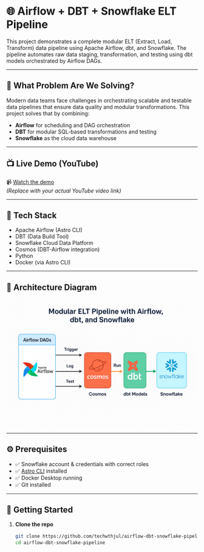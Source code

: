 # 🌐 Airflow + DBT + Snowflake ELT Pipeline

This project demonstrates a complete modular ELT (Extract, Load, Transform) data pipeline using Apache Airflow, dbt, and Snowflake. The pipeline automates raw data staging, transformation, and testing using dbt models orchestrated by Airflow DAGs.

---

## 🧩 What Problem Are We Solving?

Modern data teams face challenges in orchestrating scalable and testable data pipelines that ensure data quality and modular transformations. This project solves that by combining:
- **Airflow** for scheduling and DAG orchestration
- **DBT** for modular SQL-based transformations and testing
- **Snowflake** as the cloud data warehouse

---

## 📺 Live Demo (YouTube)

📹 [Watch the demo](https://www.youtube.com/watch?v=your-demo-link)  
*(Replace with your actual YouTube video link)*

---

## 🧱 Tech Stack

- Apache Airflow (Astro CLI)
- DBT (Data Build Tool)
- Snowflake Cloud Data Platform
- Cosmos (DBT-Airflow integration)
- Python
- Docker (via Astro CLI)

---

## 🧭 Architecture Diagram

![Architecture Diagram](https://github.com/techwthjul/airflow-dbt-snowflake-pipeline/blob/main/ChatGPT%20Image%20Jun%209%2C%202025%2C%2012_17_16%20PM.png?raw=true)

---

## ⚙️ Prerequisites

- ✅ Snowflake account & credentials with correct roles
- ✅ [Astro CLI](https://docs.astronomer.io/astro/cli/install-cli) installed
- ✅ Docker Desktop running
- ✅ Git installed

---

## 🚀 Getting Started

1. **Clone the repo**
   ```bash
   git clone https://github.com/techwthjul/airflow-dbt-snowflake-pipeline.git
   cd airflow-dbt-snowflake-pipeline
